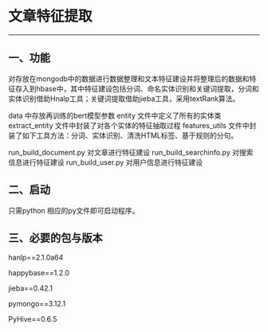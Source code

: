 # 文章特征提取

------

## 一、功能

对存放在mongodb中的数据进行数据整理和文本特征建设并将整理后的数据和特征存入到hbase中，其中特征建设包括分词、命名实体识别和关键词提取，分词和实体识别借助Hnalp工具；关键词提取借助jieba工具，采用textRank算法。

data 中存放再训练的bert模型参数
entity 文件中定义了所有的实体类
extract_entity 文件中封装了对各个实体的特征抽取过程
features_utils 文件中封装了如下工具方法：分词、实体识别、清洗HTML标签、基于规则的分句。

run_build_document.py 对文章进行特征建设
run_build_searchinfo.py 对搜索信息进行特征建设
run_build_user.py 对用户信息进行特征建设

## 二、启动

只需python 相应的py文件即可启动程序。

## 三、必要的包与版本

hanlp==2.1.0a64

happybase==1.2.0

jieba==0.42.1

pymongo==3.12.1

PyHive==0.6.5
